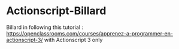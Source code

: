 # Actionscript-Billard
Billard in following this tutorial : https://openclassrooms.com/courses/apprenez-a-programmer-en-actionscript-3/ with Actionscript 3 only
